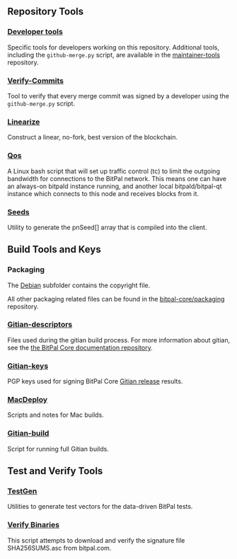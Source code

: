 Repository Tools
---------------------

### [Developer tools](/contrib/devtools) ###
Specific tools for developers working on this repository.
Additional tools, including the `github-merge.py` script, are available in the [maintainer-tools](https://github.com/bitpal-core/bitpal-maintainer-tools) repository.

### [Verify-Commits](/contrib/verify-commits) ###
Tool to verify that every merge commit was signed by a developer using the `github-merge.py` script.

### [Linearize](/contrib/linearize) ###
Construct a linear, no-fork, best version of the blockchain.

### [Qos](/contrib/qos) ###

A Linux bash script that will set up traffic control (tc) to limit the outgoing bandwidth for connections to the BitPal network. This means one can have an always-on bitpald instance running, and another local bitpald/bitpal-qt instance which connects to this node and receives blocks from it.

### [Seeds](/contrib/seeds) ###
Utility to generate the pnSeed[] array that is compiled into the client.

Build Tools and Keys
---------------------

### Packaging ###
The [Debian](/contrib/debian) subfolder contains the copyright file.

All other packaging related files can be found in the [bitpal-core/packaging](https://github.com/bitpal-core/packaging) repository.

### [Gitian-descriptors](/contrib/gitian-descriptors) ###
Files used during the gitian build process. For more information about gitian, see the [the BitPal Core documentation repository](https://github.com/bitpal-core/docs).

### [Gitian-keys](/contrib/gitian-keys)
PGP keys used for signing BitPal Core [Gitian release](/doc/release-process.md) results.

### [MacDeploy](/contrib/macdeploy) ###
Scripts and notes for Mac builds.

### [Gitian-build](/contrib/gitian-build.py) ###
Script for running full Gitian builds.

Test and Verify Tools
---------------------

### [TestGen](/contrib/testgen) ###
Utilities to generate test vectors for the data-driven BitPal tests.

### [Verify Binaries](/contrib/verifybinaries) ###
This script attempts to download and verify the signature file SHA256SUMS.asc from bitpal.com.

